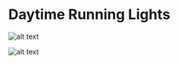 # Daytime Running Lights

![alt text](https://github.com/vkarazha/Daytime-Running-Lights/blob/master/DRL_NE555.jpg)

![alt text](https://github.com/vkarazha/Daytime-Running-Lights/blob/master/DRL_Arduino.jpg)
